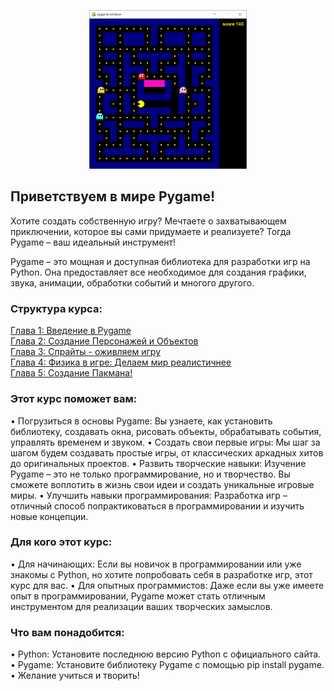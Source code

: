 <p align="center">
  <img src="/docs/imgs/законченный пакман.png" alt="coding" width="50%"/>
</p>

## Приветствуем в мире Pygame! 

Хотите создать собственную игру? Мечтаете о захватывающем приключении, которое вы сами придумаете и реализуете? Тогда Pygame – ваш идеальный инструмент!

Pygame – это мощная и доступная библиотека для разработки игр на Python. Она предоставляет все необходимое для создания графики, звука, анимации, обработки событий и многого другого. 

### Структура курса:

[Глава 1: Введение в Pygame](course/1bases.md) <br>
[Глава 2: Создание Персонажей и Объектов](course/2characters.md) <br>
[Глава 3: Спрайты - оживляем игру](course/3sprites.md) <br>
[Глава 4: Физика в игре: Делаем мир реалистичнее](course/4physics.md) <br> 
[Глава 5: Создание Пакмана!](course/Pacman.md) <br> 

### Этот курс поможет вам:

• Погрузиться в основы Pygame: Вы узнаете, как установить библиотеку, создавать окна, рисовать объекты, обрабатывать события, управлять временем и звуком.
• Создать свои первые игры: Мы шаг за шагом будем создавать простые игры, от классических аркадных хитов до оригинальных проектов.
• Развить творческие навыки: Изучение Pygame – это не только программирование, но и творчество. Вы сможете воплотить в жизнь свои идеи и создать уникальные игровые миры.
• Улучшить навыки программирования: Разработка игр – отличный способ попрактиковаться в программировании и изучить новые концепции. 

### Для кого этот курс:

• Для начинающих: Если вы новичок в программировании или уже знакомы с Python, но хотите попробовать себя в разработке игр, этот курс для вас. 
• Для опытных программистов: Даже если вы уже имеете опыт в программировании, Pygame может стать отличным инструментом для реализации ваших творческих замыслов. 

### Что вам понадобится:

• Python: Установите последнюю версию Python с официального сайта.
• Pygame: Установите библиотеку Pygame с помощью pip install pygame.
• Желание учиться и творить!
